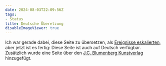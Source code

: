 ```yaml
---
date: 2024-08-03T22:09:56Z
tags:
- Status
title: Deutsche Überetzung
disableImageViewer: true
---
```


Ich war gerade dabei, diese Seite zu übersetzen, als [Ereignisse eskalierten](/de/post/mystery-again/), aber jetzt ist es fertig:
Diese Seite ist auch auf Deutsch verfügbar. Zusätzlich wurde eine Seite über den [J.C. Blumenberg Kunstverlag](/de/hints/j-c-b/) hinzugefügt.
